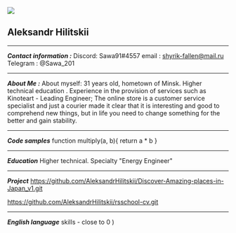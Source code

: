  ![](../rsschool-cv/img/Ours%20will%20take.png)

## Aleksandr Hilitskii
***
___Contact information :___
Discord: Sawa91#4557
email : shyrik-fallen@mail.ru
Telegram : @Sawa_201
***
___About Me :___
 About myself: 31 years old, hometown of Minsk. Higher technical education . Experience in the provision of services such as Kinoteart - Leading Engineer; The online store is a customer service specialist and just a courier made it clear that it is interesting and good to comprehend new things, but in life you need to change something for the better and gain stability.
***
___Code samples___
 function multiply(a, b){
 return  a * b
}
***
 ___Education___
 Higher technical. Specialty "Energy Engineer"
***
 ___Project___
 https://github.com/AleksandrHilitskii/Discover-Amazing-places-in-Japan_v1.git

 https://github.com/AleksandrHilitskii/rsschool-cv.git
***
 ___English language___
 skills - close to 0 )
